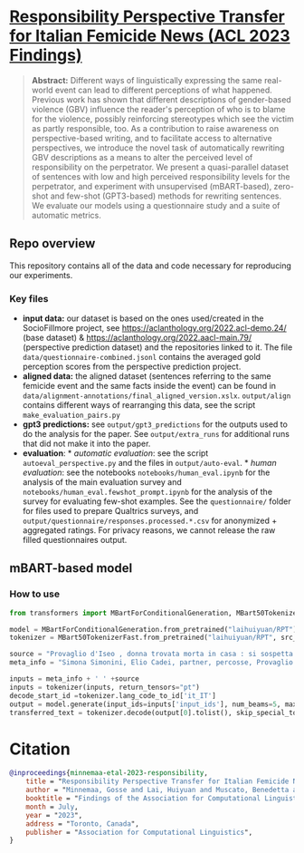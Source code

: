 # [Responsibility Perspective Transfer for Italian Femicide News (ACL 2023 Findings)](https://arxiv.org/abs/2306.00437v1)

> **Abstract:** 
Different ways of linguistically expressing the same real-world event can lead to different perceptions of what happened. Previous work has shown that different descriptions of gender-based violence (GBV) influence the reader's perception of who is to blame for the violence, possibly reinforcing stereotypes which see the victim as partly responsible, too. As a contribution to raise awareness on perspective-based writing, and to facilitate access to alternative perspectives, we introduce the novel task of automatically rewriting GBV descriptions as a means to alter the perceived level of responsibility on the perpetrator. We present a quasi-parallel dataset of sentences with low and high perceived responsibility levels for the perpetrator, and experiment with unsupervised (mBART-based), zero-shot and few-shot (GPT3-based) methods for rewriting sentences. We evaluate our models using a questionnaire study and a suite of automatic metrics.

## Repo overview
This repository contains all of the data and code necessary for reproducing our experiments.

### Key files
- **input data:** our dataset is based on the ones used/created in the SocioFillmore project, see https://aclanthology.org/2022.acl-demo.24/ (base dataset) & https://aclanthology.org/2022.aacl-main.79/ (perspective prediction dataset) and the repositories linked to it. The file `data/questionnaire-combined.jsonl` contains the averaged gold perception scores from the perspective prediction project.
- **aligned data:** the aligned dataset (sentences referring to the same femicide event and the same facts inside the event) can be found in `data/alignment-annotations/final_aligned_version.xslx`. `output/align` contains different ways of rearranging this data, see the script `make_evaluation_pairs.py`
- **gpt3 predictions:** see `output/gpt3_predictions` for the outputs used to do the analysis for the paper. See `output/extra_runs` for additional runs that did not make it into the paper.
- **evaluation**:
      * _automatic evaluation_: see the script `autoeval_perspective.py` and the files in `output/auto-eval`.
      * _human evaluation_: see the notebooks `notebooks/human_eval.ipynb` for the analysis of the main evaluation survey and `notebooks/human_eval.fewshot_prompt.ipynb` for the analysis of the survey for evaluating few-shot examples. See the `questionnaire/` folder for files used to prepare Qualtrics surveys, and `output/questionnaire/responses.processed.*.csv` for anonymized + aggregated ratings. For privacy reasons, we cannot release the raw filled questionnaires output.    

## mBART-based model

### How to use
```python
from transformers import MBartForConditionalGeneration, MBart50TokenizerFast

model = MBartForConditionalGeneration.from_pretrained("laihuiyuan/RPT")
tokenizer = MBart50TokenizerFast.from_pretrained("laihuiyuan/RPT", src_lang="it_IT")

source = "Provaglio d'Iseo , donna trovata morta in casa : si sospetta il compagno"
meta_info = "Simona Simonini, Elio Cadei, partner, percosse, Provaglio d'Iseo, c." #<victim name, perpetrator name, relationship, weapon, municipality, place>

inputs = meta_info + ' ' +source
inputs = tokenizer(inputs, return_tensors="pt")
decode_start_id =tokenizer.lang_code_to_id['it_IT']
output = model.generate(input_ids=inputs['input_ids'], num_beams=5, max_length=80, forced_bos_token_id=decode_start_id)
transferred_text = tokenizer.decode(output[0].tolist(), skip_special_tokens=True, clean_up_tokenization_spaces=False)
```

# Citation
```BibTeX
@inproceedings{minnemaa-etal-2023-responsibility,
    title = "Responsibility Perspective Transfer for Italian Femicide News",
    author = "Minnemaa, Gosse and Lai, Huiyuan and Muscato, Benedetta and Nissim, Malvina",
    booktitle = "Findings of the Association for Computational Linguistics: ACL 2023",
    month = July,
    year = "2023",
    address = "Toronto, Canada",
    publisher = "Association for Computational Linguistics",
}
```
